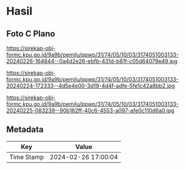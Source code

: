 # Hasil

## Foto C Plano

https://sirekap-obj-formc.kpu.go.id/9a9b/pemilu/ppwp/31/74/05/10/03/3174051003133-20240226-164844--0a4d2e26-ebfb-431d-b81f-c05d64079e49.jpg

https://sirekap-obj-formc.kpu.go.id/9a9b/pemilu/ppwp/31/74/05/10/03/3174051003133-20240224-172333--4d5e4e00-3d19-4d4f-adfe-5fe1c42a8bb2.jpg

https://sirekap-obj-formc.kpu.go.id/9a9b/pemilu/ppwp/31/74/05/10/03/3174051003133-20240225-083239--90b162ff-40c6-4553-a097-afe0c110d6a0.jpg


## Metadata

| Key        | Value               |
| ---------- | ------------------- |
| Time Stamp | 2024-02-26 17:00:04 |



